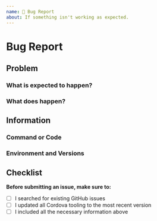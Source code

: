 ```yaml
---
name: 🐛 Bug Report
about: If something isn't working as expected.
---
```


# Bug Report

## Problem

### What is expected to happen?



### What does happen?



## Information
<!-- Include all related information that might help understand and reproduce the problem. -->



### Command or Code
<!-- Describe a use case(s) that causes this problem. What command or code reproduces the problem? -->



### Environment and Versions
<!-- 
Describe your environment, platforms, devices and Operating System. 
Include all versions of Cordova tooling, Operating System, also Third-Party tools and programs.

For example:
Cordova: Cordova CLI v0.0.0, Cordova Platform v0.0.0, Cordova Plugin v0.0.0
Other Tools/Frameworks: Ionic Framework 0.0.0 and Ionic CLI v0.0.0
Operating System, Android Studio, Xcode, etc.
-->



## Checklist
<!-- Please check the boxes by putting an `x` in the `[ ]` like so: `[x]` -->

**Before submitting an issue, make sure to:**
- [ ] I searched for existing GitHub issues
- [ ] I updated all Cordova tooling to the most recent version
- [ ] I included all the necessary information above
